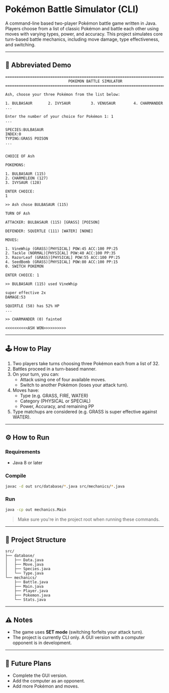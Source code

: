 # Pokémon Battle Simulator (CLI)

A command-line based two-player Pokémon battle game written in Java. Players choose from a list of classic Pokémon and battle each other using moves with varying types, power, and accuracy. This project simulates core turn-based battle mechanics, including move damage, type effectiveness, and switching.

---

## 📸 Abbreviated Demo

```
==============================================================================
                            POKEMON BATTLE SIMULATOR                          
==============================================================================

Ash, choose your three Pokémon from the list below:

1. BULBASAUR       2. IVYSAUR         3. VENUSAUR        4. CHARMANDER
...

Enter the number of your choice for Pokémon 1: 1
...

SPECIES:BULBASAUR
INDEX:0
TYPING:GRASS POISON
...


CHOICE OF Ash

POKEMONS: 

1. BULBASAUR (115)
2. CHARMELEON (127)
3. IVYSAUR (128)

ENTER CHOICE: 
1

>> Ash chose BULBASAUR (115)

TURN OF Ash

ATTACKER: BULBASAUR (115) [GRASS] [POISON]

DEFENDER: SQUIRTLE (111) [WATER] [NONE]

MOVES: 

1. VineWhip (GRASS)[PHYSICAL] POW:45 ACC:100 PP:25
2. Tackle (NORMAL)[PHYSICAL] POW:40 ACC:100 PP:35
3. RazorLeaf (GRASS)[PHYSICAL] POW:55 ACC:100 PP:25
4. SeedBomb (GRASS)[PHYSICAL] POW:80 ACC:100 PP:15
0. SWITCH POKEMON

ENTER CHOICE: 1

>> BULBASAUR (115) used VineWhip

super effective 2x
DAMAGE:53

SQUIRTLE (58) has 52% HP
...

>> CHARMANDER (0) fainted

<<<<<<<<<<ASH WON>>>>>>>>>>

````

---

## 🕹️ How to Play

1. Two players take turns choosing three Pokémon each from a list of 32.
2. Battles proceed in a turn-based manner.
3. On your turn, you can:
   - Attack using one of four available moves.
   - Switch to another Pokémon (loses your attack turn).
4. Moves have:
   - Type (e.g. GRASS, FIRE, WATER)
   - Category (PHYSICAL or SPECIAL)
   - Power, Accuracy, and remaining PP
5. Type matchups are considered (e.g. GRASS is super effective against WATER).

---

## ⚙️ How to Run

### Requirements
- Java 8 or later

### Compile
```bash
javac -d out src/database/*.java src/mechanics/*.java
````

### Run

```bash
java -cp out mechanics.Main
```

> Make sure you're in the project root when running these commands.

---

## 📁 Project Structure

```
src/
├── database/
│   ├── Data.java
│   ├── Move.java
│   ├── Species.java
│   └── Type.java
└── mechanics/
    ├── Battle.java
    ├── Main.java
    ├── Player.java
    ├── Pokemon.java
    └── Stats.java
```

---

## ⚠️ Notes

* The game uses **SET mode** (switching forfeits your attack turn).
* The project is currently CLI only. A GUI version with a computer opponent is in development.

---

## 📌 Future Plans

* Complete the GUI version.
* Add the computer as an opponent.
* Add more Pokémon and moves.
